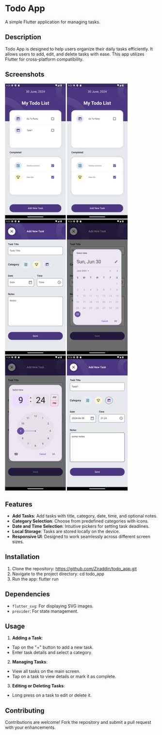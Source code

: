 # Todo App

A simple Flutter application for managing tasks.

## Description

Todo App is designed to help users organize their daily tasks efficiently. It allows users to add, edit, and delete tasks with ease. This app utilizes Flutter for cross-platform compatibility.

## Screenshots

<img src="images/Screenshot_1.png" alt="Screenshot 1" width="200">
<img src="images/Screenshot_2.png" alt="Screenshot 2" width="200">
<img src="images/Screenshot_3.png" alt="Screenshot 3" width="200">
<img src="images/Screenshot_4.png" alt="Screenshot 4" width="200">
<img src="images/Screenshot_5.png" alt="Screenshot 5" width="200">
<img src="images/Screenshot_6.png" alt="Screenshot 6" width="200">

## Features

- **Add Tasks**: Add tasks with title, category, date, time, and optional notes.
- **Category Selection**: Choose from predefined categories with icons.
- **Date and Time Selection**: Intuitive pickers for setting task deadlines.
- **Local Storage**: Tasks are stored locally on the device.
- **Responsive UI**: Designed to work seamlessly across different screen sizes.

## Installation

1. Clone the repository:
   https://github.com/Ziraddin/todo_app.git
2. Navigate to the project directory:
   cd todo_app
3. Run the app:
   flutter run

## Dependencies

- `flutter_svg`: For displaying SVG images.
- `provider`: For state management.

## Usage

1. **Adding a Task**:

- Tap on the "+" button to add a new task.
- Enter task details and select a category.

2. **Managing Tasks**:

- View all tasks on the main screen.
- Tap on a task to view details or mark it as complete.

3. **Editing or Deleting Tasks**:

- Long press on a task to edit or delete it.

## Contributing

Contributions are welcome! Fork the repository and submit a pull request with your enhancements.
